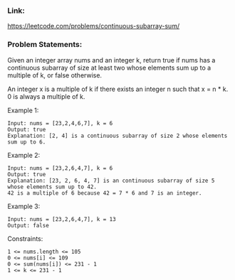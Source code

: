 ### Link:
https://leetcode.com/problems/continuous-subarray-sum/

### Problem Statements:
Given an integer array nums and an integer k, return true if nums has a continuous subarray of size at least two whose elements sum up to a multiple of k, or false otherwise.

An integer x is a multiple of k if there exists an integer n such that x = n * k. 0 is always a multiple of k.



Example 1:

    Input: nums = [23,2,4,6,7], k = 6
    Output: true
    Explanation: [2, 4] is a continuous subarray of size 2 whose elements sum up to 6.

Example 2:

    Input: nums = [23,2,6,4,7], k = 6
    Output: true
    Explanation: [23, 2, 6, 4, 7] is an continuous subarray of size 5 whose elements sum up to 42.
    42 is a multiple of 6 because 42 = 7 * 6 and 7 is an integer.

Example 3:

    Input: nums = [23,2,6,4,7], k = 13
    Output: false


Constraints:

    1 <= nums.length <= 105
    0 <= nums[i] <= 109
    0 <= sum(nums[i]) <= 231 - 1
    1 <= k <= 231 - 1

